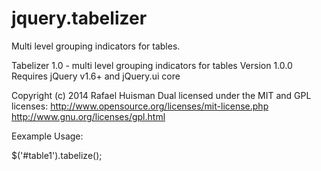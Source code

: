 jquery.tabelizer
================

Multi level grouping indicators for tables.

Tabelizer 1.0 - multi level grouping indicators for tables
Version 1.0.0
Requires jQuery v1.6+ and jQuery.ui core

Copyright (c) 2014 Rafael Huisman
Dual licensed under the MIT and GPL licenses:
http://www.opensource.org/licenses/mit-license.php
http://www.gnu.org/licenses/gpl.html

Eexample Usage:

$('#table1').tabelize();
